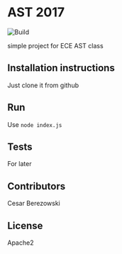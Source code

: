 
# AST 2017

![Build](https://travis-ci.org/cesarBere/ece-nodejs-2017.svg?branch=master)

simple project for ECE AST class

## Installation instructions 

Just clone it from github

## Run 

Use `node index.js`

## Tests 

For later 

## Contributors

Cesar Berezowski 

## License 

Apache2
